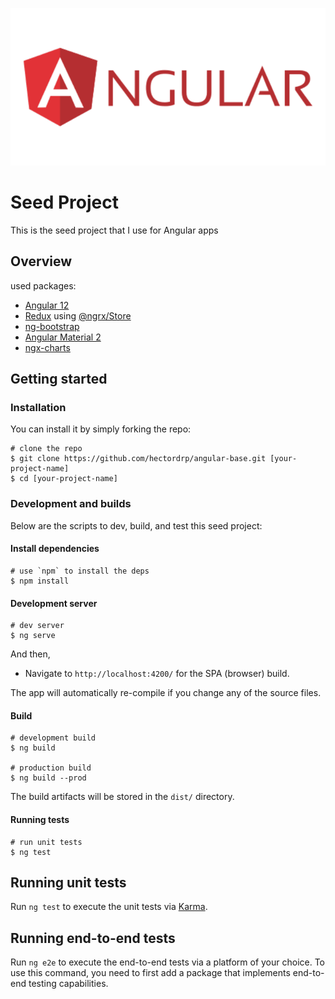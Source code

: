 ![Angularlogo](https://github.com/hectordrp/angular-base/blob/main/src/assets/img/AngularImg.png?raw=true)

# Seed Project

This is the seed project that I use for Angular apps

## Overview 
used packages:
- [Angular 12](http://angular.io/)
- [Redux](http://redux.js.org/) using [@ngrx/Store](https://github.com/ngrx/store)
- [ng-bootstrap](https://www.npmjs.com/package/@ng-bootstrap/ng-bootstrap)
- [Angular Material 2](https://material.angular.io/)
- [ngx-charts](https://swimlane.gitbook.io/ngx-charts/)

## Getting started

### Installation

You can install it by simply forking the repo:

```
# clone the repo
$ git clone https://github.com/hectordrp/angular-base.git [your-project-name]
$ cd [your-project-name]
```

### Development and builds

Below are the scripts to dev, build, and test this seed project:

#### Install dependencies

```console
# use `npm` to install the deps
$ npm install
```

#### Development server

```
# dev server
$ ng serve
```

And then,

- Navigate to `http://localhost:4200/` for the SPA (browser) build.

The app will automatically re-compile if you change any of the source files.

#### Build

```
# development build
$ ng build

# production build
$ ng build --prod

```

The build artifacts will be stored in the `dist/` directory.

#### Running tests

```
# run unit tests
$ ng test
```

## Running unit tests

Run `ng test` to execute the unit tests via [Karma](https://karma-runner.github.io).

## Running end-to-end tests

Run `ng e2e` to execute the end-to-end tests via a platform of your choice. To use this command, you need to first add a package that implements end-to-end testing capabilities.
